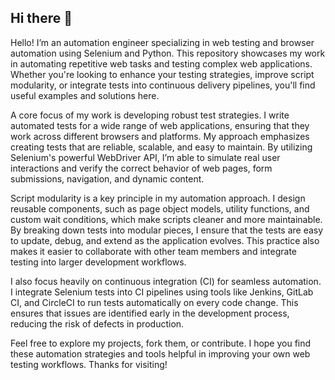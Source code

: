 ## Hi there 👋

Hello! I’m an automation engineer specializing in web testing and browser automation using Selenium and Python. This repository showcases my work in automating repetitive web tasks and testing complex web applications. Whether you're looking to enhance your testing strategies, improve script modularity, or integrate tests into continuous delivery pipelines, you'll find useful examples and solutions here.

A core focus of my work is developing robust test strategies. I write automated tests for a wide range of web applications, ensuring that they work across different browsers and platforms. My approach emphasizes creating tests that are reliable, scalable, and easy to maintain. By utilizing Selenium's powerful WebDriver API, I’m able to simulate real user interactions and verify the correct behavior of web pages, form submissions, navigation, and dynamic content.

Script modularity is a key principle in my automation approach. I design reusable components, such as page object models, utility functions, and custom wait conditions, which make scripts cleaner and more maintainable. By breaking down tests into modular pieces, I ensure that the tests are easy to update, debug, and extend as the application evolves. This practice also makes it easier to collaborate with other team members and integrate testing into larger development workflows.

I also focus heavily on continuous integration (CI) for seamless automation. I integrate Selenium tests into CI pipelines using tools like Jenkins, GitLab CI, and CircleCI to run tests automatically on every code change. This ensures that issues are identified early in the development process, reducing the risk of defects in production.

Feel free to explore my projects, fork them, or contribute. I hope you find these automation strategies and tools helpful in improving your own web testing workflows. Thanks for visiting!
